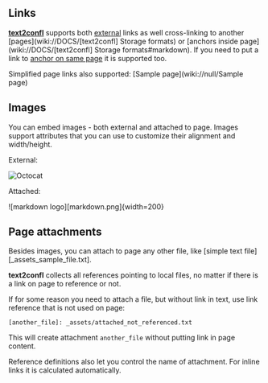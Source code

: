 ## Links

[**text2confl**](https://github.com/zeldigas/text2confl) supports both [external](https://example.org) links as well cross-linking to another [pages](wiki://DOCS/[text2confl] Storage formats) or [anchors inside page](wiki://DOCS/[text2confl] Storage formats#markdown). If you need to put a link to [anchor on same page](#images) it is supported too.

Simplified page links also supported: [Sample page](wiki://null/Sample page)

## Images

You can embed images - both external and attached to page. Images support attributes that you can use to customize their alignment and width/height.

External:

![Octocat](https://myoctocat.com/assets/images/base-octocat.svg)

Attached:

![markdown logo][markdown.png]{width=200}

## Page attachments

Besides images, you can attach to page any other file, like [simple text file][_assets_sample_file.txt].

**text2confl** collects all references pointing to local files, no matter if there is a link on page to reference or not.

If for some reason you need to attach a file, but without link in text, use link reference that is not used on page:

```
[another_file]: _assets/attached_not_referenced.txt
```

This will create attachment `another_file` without putting link in page content.

Reference definitions also let you control the name of attachment. For inline links it is calculated automatically.
